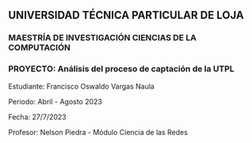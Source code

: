 ## UNIVERSIDAD TÉCNICA PARTICULAR DE LOJA
### MAESTRÍA DE INVESTIGACIÓN CIENCIAS DE LA COMPUTACIÓN
### PROYECTO: Análisis del proceso de captación de la UTPL

Estudiante: Francisco Oswaldo Vargas Naula

Periodo: Abril - Agosto 2023

Fecha: 27/7/2023

Profesor: Nelson Piedra - Módulo Ciencia de las Redes
